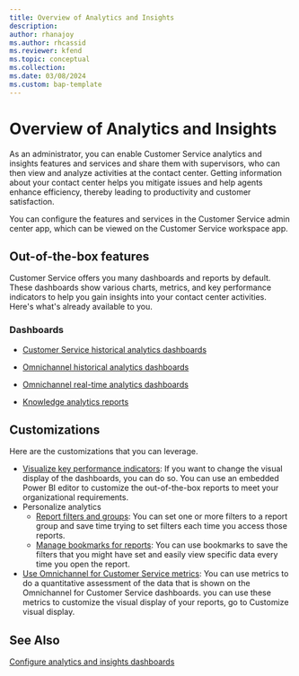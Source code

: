 ```yaml
---
title: Overview of Analytics and Insights
description: 
author: rhanajoy 
ms.author: rhcassid 
ms.reviewer: kfend 
ms.topic: conceptual 
ms.collection: 
ms.date: 03/08/2024
ms.custom: bap-template
---
```


# Overview of Analytics and Insights

As an administrator, you can enable Customer Service analytics and insights features and services and share them with supervisors, who can then view and analyze  activities at the contact center. Getting information about your contact center helps you mitigate issues and help agents enhance efficiency, thereby leading to productivity and customer satisfaction.

You can configure the features and services in the Customer Service admin center app, which can be viewed on the Customer Service workspace app.

## Out-of-the-box features

Customer Service offers you many dashboards and reports by default. These dashboards show various charts, metrics, and key performance indicators to help you gain insights into your contact center activities. Here's what's already available to you.

### Dashboards
- [Customer Service historical analytics dashboards](../use/customer-service-analytics-insights-csh.md#customer-service-historical-analytics-reports)

- [Omnichannel historical analytics dashboards](../use/omnichannel-analytics-insights)

- [Omnichannel real-time analytics dashboards](../use/intro-realtime-analytics-dashboard.md#overview-of-omnichannel-real-time-analytics-dashboard)

- [Knowledge analytics reports](../use/knowledge-search-analytics-cs)

## Customizations

Here are the customizations that you can leverage.

- [Visualize key performance indicators](../use/customize-reports.md#customize-visual-display): If you want to change the visual display of the dashboards, you can do so. You can use an embedded Power BI editor to customize the out-of-the-box reports to meet your organizational requirements.
- Personalize analytics
    - [Report filters and groups](../use/report-filters-groups.md#report-filters-and-groups): You can set one or more filters to a report group and save time trying to set filters each time you access those reports.
    - [Manage bookmarks for reports](../use/manage-bookmarks.md#manage-bookmarks-for-reports): You can use bookmarks to save the filters that you might have set and easily view specific data every time you open the report.
- [Use Omnichannel for Customer Service metrics](../use/oc-metrics-dimensions.md#use-omnichannel-for-customer-service-metrics): You can use metrics to do a quantitative assessment of the data that is shown on the Omnichannel for Customer Service dashboards.  you can use these metrics to customize the visual display of your reports, go to Customize visual display.

## See Also

[Configure analytics and insights dashboards](configure-customer-service-analytics-insights-csh.md#configure-analytics-and-insights-dashboards)